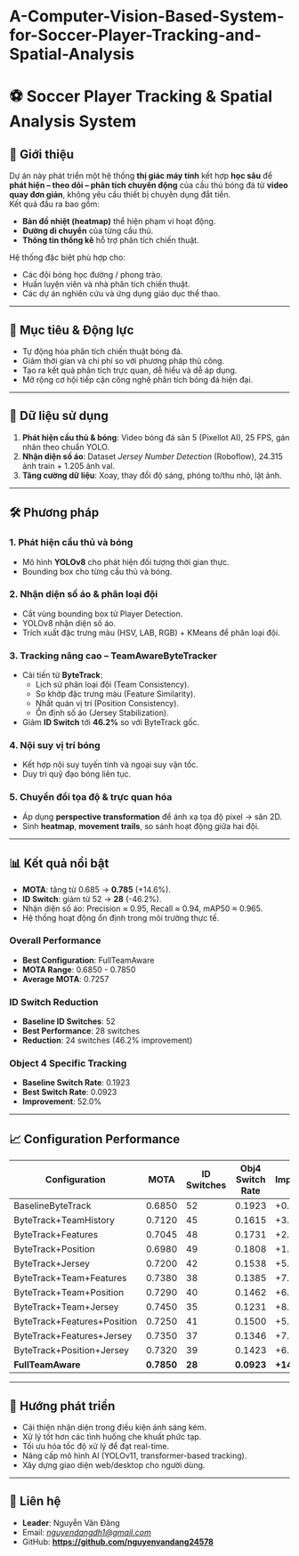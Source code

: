 # A-Computer-Vision-Based-System-for-Soccer-Player-Tracking-and-Spatial-Analysis

# ⚽ Soccer Player Tracking & Spatial Analysis System

## 📌 Giới thiệu
Dự án này phát triển một hệ thống **thị giác máy tính** kết hợp **học sâu** để **phát hiện – theo dõi – phân tích chuyển động** của cầu thủ bóng đá từ **video quay đơn giản**, không yêu cầu thiết bị chuyên dụng đắt tiền.  
Kết quả đầu ra bao gồm:
- **Bản đồ nhiệt (heatmap)** thể hiện phạm vi hoạt động.
- **Đường di chuyển** của từng cầu thủ.
- **Thông tin thống kê** hỗ trợ phân tích chiến thuật.

Hệ thống đặc biệt phù hợp cho:
- Các đội bóng học đường / phong trào.
- Huấn luyện viên và nhà phân tích chiến thuật.
- Các dự án nghiên cứu và ứng dụng giáo dục thể thao.

---

## 🎯 Mục tiêu & Động lực
- Tự động hóa phân tích chiến thuật bóng đá.
- Giảm thời gian và chi phí so với phương pháp thủ công.
- Tạo ra kết quả phân tích trực quan, dễ hiểu và dễ áp dụng.
- Mở rộng cơ hội tiếp cận công nghệ phân tích bóng đá hiện đại.

---

## 📂 Dữ liệu sử dụng
1. **Phát hiện cầu thủ & bóng**: Video bóng đá sân 5 (Pixellot AI), 25 FPS, gán nhãn theo chuẩn YOLO.
2. **Nhận diện số áo**: Dataset *Jersey Number Detection* (Roboflow), 24.315 ảnh train + 1.205 ảnh val.
3. **Tăng cường dữ liệu**: Xoay, thay đổi độ sáng, phóng to/thu nhỏ, lật ảnh.

---

## 🛠 Phương pháp
### 1. **Phát hiện cầu thủ và bóng**
- Mô hình **YOLOv8** cho phát hiện đối tượng thời gian thực.
- Bounding box cho từng cầu thủ và bóng.

### 2. **Nhận diện số áo & phân loại đội**
- Cắt vùng bounding box từ Player Detection.
- YOLOv8 nhận diện số áo.
- Trích xuất đặc trưng màu (HSV, LAB, RGB) + KMeans để phân loại đội.

### 3. **Tracking nâng cao – TeamAwareByteTracker**
- Cải tiến từ **ByteTrack**:
  - Lịch sử phân loại đội (Team Consistency).
  - So khớp đặc trưng màu (Feature Similarity).
  - Nhất quán vị trí (Position Consistency).
  - Ổn định số áo (Jersey Stabilization).
- Giảm **ID Switch** tới **46.2%** so với ByteTrack gốc.

### 4. **Nội suy vị trí bóng**
- Kết hợp nội suy tuyến tính và ngoại suy vận tốc.
- Duy trì quỹ đạo bóng liên tục.

### 5. **Chuyển đổi tọa độ & trực quan hóa**
- Áp dụng **perspective transformation** để ánh xạ tọa độ pixel → sân 2D.
- Sinh **heatmap**, **movement trails**, so sánh hoạt động giữa hai đội.

---

## 📊 Kết quả nổi bật
- **MOTA**: tăng từ 0.685 → **0.785** (+14.6%).
- **ID Switch**: giảm từ 52 → **28** (-46.2%).
- Nhận diện số áo: Precision ≈ 0.95, Recall ≈ 0.94, mAP50 ≈ 0.965.
- Hệ thống hoạt động ổn định trong môi trường thực tế.

### Overall Performance
- **Best Configuration**: FullTeamAware
- **MOTA Range**: 0.6850 - 0.7850
- **Average MOTA**: 0.7257

### ID Switch Reduction
- **Baseline ID Switches**: 52
- **Best Performance**: 28 switches
- **Reduction**: 24 switches (46.2% improvement)

### Object 4 Specific Tracking
- **Baseline Switch Rate**: 0.1923
- **Best Switch Rate**: 0.0923
- **Improvement**: 52.0%

---

## 📈 Configuration Performance

| Configuration | MOTA | ID Switches | Obj4 Switch Rate | Improvement |
|---------------|------|-------------|------------------|-------------|
| BaselineByteTrack | 0.6850 | 52 | 0.1923 | +0.0% |
| ByteTrack+TeamHistory | 0.7120 | 45 | 0.1615 | +3.9% |
| ByteTrack+Features | 0.7045 | 48 | 0.1731 | +2.8% |
| ByteTrack+Position | 0.6980 | 49 | 0.1808 | +1.9% |
| ByteTrack+Jersey | 0.7200 | 42 | 0.1538 | +5.1% |
| ByteTrack+Team+Features | 0.7380 | 38 | 0.1385 | +7.7% |
| ByteTrack+Team+Position | 0.7290 | 40 | 0.1462 | +6.4% |
| ByteTrack+Team+Jersey | 0.7450 | 35 | 0.1231 | +8.8% |
| ByteTrack+Features+Position | 0.7250 | 41 | 0.1500 | +5.8% |
| ByteTrack+Features+Jersey | 0.7350 | 37 | 0.1346 | +7.3% |
| ByteTrack+Position+Jersey | 0.7320 | 39 | 0.1423 | +6.9% |
| **FullTeamAware** | **0.7850** | **28** | **0.0923** | **+14.6%** |

---

## 🚀 Hướng phát triển
- Cải thiện nhận diện trong điều kiện ánh sáng kém.
- Xử lý tốt hơn các tình huống che khuất phức tạp.
- Tối ưu hóa tốc độ xử lý để đạt real-time.
- Nâng cấp mô hình AI (YOLOv11, transformer-based tracking).
- Xây dựng giao diện web/desktop cho người dùng.

---

## 📧 Liên hệ
- **Leader**: Nguyễn Văn Đăng  
- Email: *nguyendangdh1@gmail.com*  
- GitHub: **https://github.com/nguyenvandang24578**
